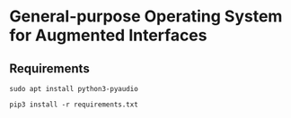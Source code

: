 # General-purpose Operating System for Augmented Interfaces

## Requirements

```
sudo apt install python3-pyaudio
```
```
pip3 install -r requirements.txt
```
